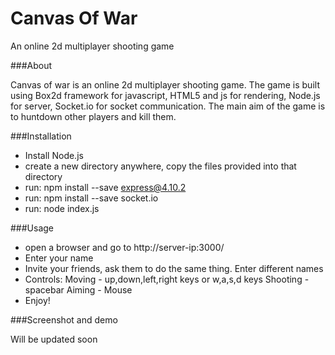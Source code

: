 # Canvas Of War
An online 2d multiplayer shooting game

###About

Canvas of war is an online 2d multiplayer shooting game. The game is built using Box2d framework for javascript, HTML5 and js for rendering, Node.js for server, Socket.io for socket communication. The main aim of the game is to huntdown other players and kill them.

###Installation

- Install Node.js
- create a new directory anywhere, copy the files provided into that directory
- run: npm install --save express@4.10.2
- run: npm install --save socket.io
- run: node index.js

###Usage

- open a browser and go to http://server-ip:3000/
- Enter your name
- Invite your friends, ask them to do the same thing. Enter different names
- Controls: Moving   - up,down,left,right keys or w,a,s,d keys
			Shooting - spacebar
			Aiming   - Mouse
- Enjoy!

###Screenshot and demo

Will be updated soon
